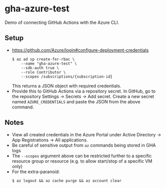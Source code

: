 # gha-azure-test

Demo of connecting GitHub Actions with the Azure CLI.

## Setup

-   https://github.com/Azure/login#configure-deployment-credentials
    ```console
    $ az ad sp create-for-rbac \
        --name "gha-azure-test" \
        --sdk-auth true \
        --role Contributor \
        --scopes /subscriptions/{subscription-id}
    ```
    This returns a JSON object with required credentials.
-   Provide this to GitHub Actions via a repository secret. In GitHub, go to the
    repository Settings -> Secrets -> Add secret. Create a new secret named
    `AZURE_CREDENTIALS` and paste the JSON from the above command.

## Notes

-   View all created credentials in the Azure Portal under Active Directory ->
    App Registrations -> All applications.
-   Be careful of sensitive output from `az` commands being stored in GHA logs
-   The `--scopes` argument above can be restricted further to a specific
    resource group or resource (e.g. to allow start/stop of a specific VM only)
-   For the extra-paranoid:
    ```console
    $ az logout && az cache purge && az account clear
    ```
